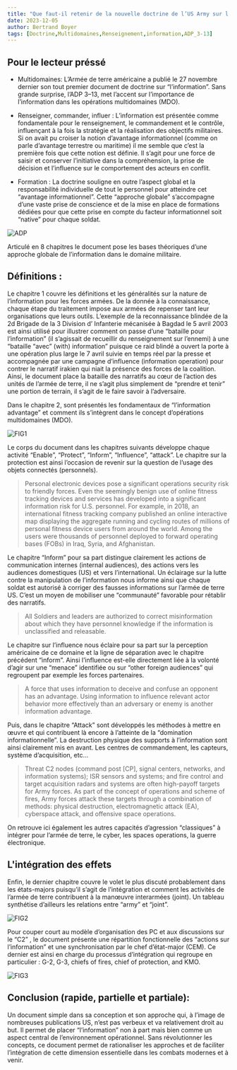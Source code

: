 ```yaml
---
title: "Que faut-il retenir de la nouvelle doctrine de l’US Army sur l’information ?"
date: 2023-12-05
author: Bertrand Boyer
tags: [Doctrine,Multidomaines,Renseignement,information,ADP_3-13]
---
```


## Pour le lecteur préssé
- Multidomaines: L’Armée de terre américaine a publié le 27 novembre dernier son tout premier document de doctrine sur “l’information”. Sans grande surprise, l’ADP 3–13, met l’accent sur l’importance de l’information dans les opérations multidomaines (MDO).

- Renseigner, commander, influer : L’information est présentée comme fondamentale pour le renseignement, le commandement et le contrôle, influençant à la fois la stratégie et la réalisation des objectifs militaires. Si on avait pu croiser la notion d’avantage informationnel (comme on parle d’avantage terrestre ou maritime) il me semble que c’est la première fois que cette notion est définie. Il s’agit pour une force de saisir et conserver l’initiative dans la compréhension, la prise de décision et l’influence sur le comportement des acteurs en conflit.

- Formation : La doctrine souligne en outre l’aspect global et la responsabilité individuelle de tout le personnel pour atteindre cet “avantage informationnel”. Cette “approche globale” s’accompagne d’une vaste prise de conscience et de la mise en place de formations dédiées pour que cette prise en compte du facteur informationnel soit “native” pour chaque soldat.

![ADP](/images/ADP.jpg)

Articulé en 8 chapitres le document pose les bases théoriques d’une approche globale de l’information dans le domaine militaire.

## Définitions :
Le chapitre 1 couvre les définitions et les généralités sur la nature de l’information pour les forces armées. De la donnée à la connaissance, chaque étape du traitement impose aux armées de repenser tant leur organisations que leurs outils. L’exemple de la reconnaissance blindée de la 2d Brigade de la 3 Division d’ Infanterie mécanisée à Bagdad le 5 avril 2003 est ainsi utilisé pour illustrer comment on passe d’une “bataille pour l’information” (il s’agissait de recueillir du renseignement sur l’ennemi) à une “bataille “avec” (with) information” puisque ce raid blindé a ouvert la porte à une opération plus large le 7 avril suivie en temps réel par la presse et accompagnée par une campagne d’influence (information operation) pour contrer le narratif irakien qui niait la présence des forces de la coalition. Ainsi, le document place la bataille des narratifs au cœur de l’action des unités de l’armée de terre, il ne s’agit plus simplement de “prendre et tenir” une portion de terrain, il s’agit de le faire savoir à l’adversaire.

Dans le chapitre 2, sont présentés les fondamentaux de “l’information advantage” et comment ils s’intègrent dans le concept d’opérations multidomaines (MDO).

![FIG1](/images/FIG1.jpg)

Le corps du document dans les chapitres suivants développe chaque activité “Enable”, “Protect”, “Inform”, “Influence”, “attack”. Le chapitre sur la protection est ainsi l’occasion de revenir sur la question de l’usage des objets connectés (personnels).

>Personal electronic devices pose a significant operations security risk to friendly forces. Even the seemingly benign use of online fitness tracking devices and services has developed into a significant information risk for U.S. personnel. For example, in 2018, an international fitness tracking company published an online interactive map displaying the aggregate running and cycling routes of millions of personal fitness device users from around the world. Among the users were thousands of personnel deployed to forward operating bases (FOBs) in Iraq, Syria, and Afghanistan.

Le chapitre “Inform” pour sa part distingue clairement les actions de communication internes (internal audiences), des actions vers les audiences domestiques (US) et vers l’international. Un éclairage sur la lutte contre la manipulation de l’information nous informe ainsi que chaque soldat est autorisé à corriger des fausses informations sur l’armée de terre US. C’est un moyen de mobiliser une “communauté” favorable pour rétablir des narratifs.

> All Soldiers and leaders are authorized to correct misinformation about which they have personnel knowledge if the information is unclassified and releasable.

Le chapitre sur l’influence nous éclaire pour sa part sur la perception américaine de ce domaine et la ligne de séparation avec le chapitre précédent “inform”. Ainsi l’influence est-elle directement liée à la volonté d’agir sur une “menace” identifiée ou sur “other foreign audiences” qui regroupent par exemple les forces partenaires.

> A force that uses information to deceive and confuse an opponent has an advantage. Using information to influence relevant actor behavior more effectively than an adversary or enemy is another information advantage.

Puis, dans le chapitre “Attack” sont développés les méthodes à mettre en œuvre et qui contribuent là encore à l’atteinte de la “domination informationnelle”. La destruction physique des supports à l’information sont ainsi clairement mis en avant. Les centres de commandement, les capteurs, système d’acquisition, etc…

> Threat C2 nodes (command post [CP], signal centers, networks, and information systems); ISR sensors and systems; and fire control and target acquisition radars and systems are often high-payoff targets for Army forces. As part of the concept of operations and scheme of fires, Army forces attack these targets through a combination of methods: physical destruction, electromagnetic attack (EA), cyberspace attack, and offensive space operations.

On retrouve ici également les autres capacités d’agression “classiques” à intégrer pour l’armée de terre, le cyber, les spaces operations, la guerre électronique.

## L'intégration des effets 
Enfin, le dernier chapitre couvre le volet le plus discuté probablement dans les états-majors puisqu’il s’agit de l’intégration et comment les activités de l’armée de terre contribuent à la manœuvre interarmées (joint). Un tableau synthétise d’ailleurs les relations entre “army” et “joint”.

![FIG2](/images/FIG2.jpg)

Pour couper court au modèle d’organisation des PC et aux discussions sur le “C2” , le document présente une répartition fonctionnelle des “actions sur l’information” et une synchronisation par le chef d’état-major (CEM). Ce dernier est ainsi en charge du processus d’intégration qui regroupe en particulier : G-2, G-3, chiefs of fires, chief of protection, and KMO.

![FIG3](/images/FIG3.jpg)

## Conclusion (rapide, partielle et partiale): 
Un document simple dans sa conception et son approche qui, à l’image de nombreuses publications US, n’est pas verbeux et va relativement droit au but. Il permet de placer “l’information” non à part mais bien comme un aspect central de l’environnement opérationnel. Sans révolutionner les concepts, ce document permet de rationaliser les approches et de faciliter l’intégration de cette dimension essentielle dans les combats modernes et à venir.


  
